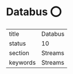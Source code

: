 # Databus :o:


|          |             |
| -------- | ----------- |
| title    | Databus     | 
| status   | 10          |
| section  | Streams     |
| keywords | Streams     |





